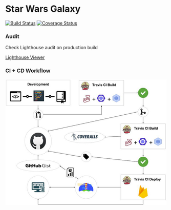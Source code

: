 # Star Wars Galaxy

[![Build Status](https://travis-ci.org/civa86/star-wars-galaxy.svg?branch=master)](https://travis-ci.org/civa86/star-wars-galaxy)
[![Coverage Status](https://coveralls.io/repos/github/civa86/star-wars-galaxy/badge.svg?branch=master)](https://coveralls.io/github/civa86/star-wars-galaxy?branch=master)

### Audit

Check Lighthouse audit on production build

[Lighthouse Viewer](https://googlechrome.github.io/lighthouse/viewer/?gist=f01219ac55a43bb2d52657f959a98acc)

### CI + CD Workflow

![workflow](docs/img/workflow.jpg 'CI + CD Workflow')